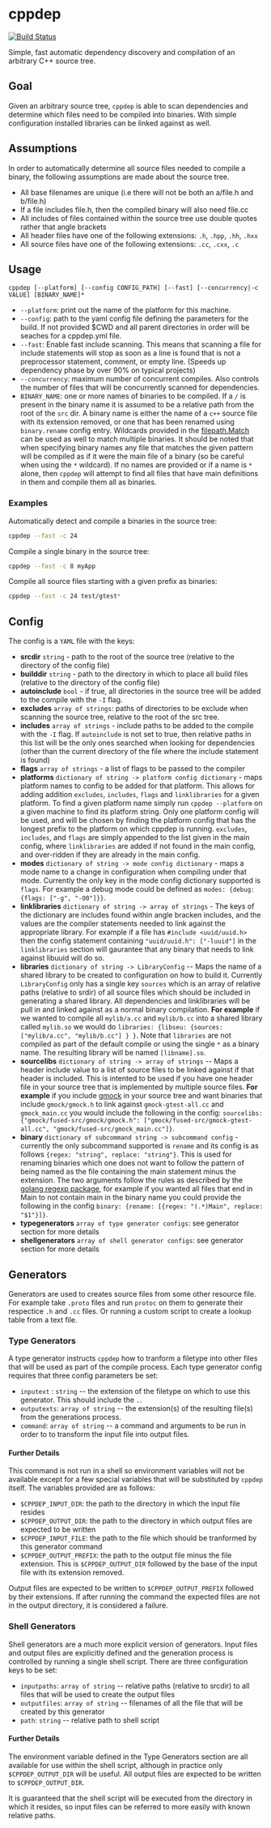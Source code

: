 # cppdep
[![Build Status](https://travis-ci.org/cgilling/cppdep.svg?branch=master)](https://travis-ci.org/cgilling/cppdep)

Simple, fast automatic dependency discovery and compilation of an arbitrary C++ source tree.

## Goal
Given an arbitrary source tree, `cppdep` is able to scan dependencies and determine which files need to be compiled into binaries. With simple configuration installed libraries can be linked against as well.

## Assumptions
In order to automatically determine all source files needed to compile a binary, the following assumptions are made about the source tree.
* All base filenames are unique (i.e there will not be both an a/file.h and b/file.h)
* If a file includes file.h, then the compiled binary will also need file.cc
* All includes of files contained within the source tree use double quotes rather that angle brackets
* All header files have one of the following extensions: `.h`, `.hpp`, `.hh`, `.hxx`
* All source files have one of the following extensions: `.cc`, `.cxx`, `.c`

## Usage

```shell
cppdep [--platform] [--config CONFIG_PATH] [--fast] [--concurrency|-c VALUE] [BINARY_NAME]*
```
* `--platform`: print out the name of the platform for this machine.
* `--config`: path to the yaml config file defining the parameters for the build. If not provided $CWD and all parent directories in order will be seaches for a cppdep.yml file.
* `--fast`: Enable fast include scanning. This means that scanning a file for include statements will stop as soon as a line is found that is not a preprocessor statement, comment, or empty line. (Speeds up dependency phase by over 90% on typical projects)
* `--concurrency`: maximum number of concurrent compiles. Also controls the number of files that will be concurrently scanned for dependencies.
* `BINARY_NAME`: one or more names of binaries to be compiled. If a `/` is present in the binary name it is assumed to be a relative path from the root of the `src` dir. A binary name is either the name of a `c++` source file with its extension removed, or one that has been renamed using `binary.rename` config entry. Wildcards provided in the [filepath.Match](http://golang.org/pkg/path/filepath/#Match) can be used as well to match multiple binaries. It should be noted that when specifying binary names any file that matches the given pattern will be compiled as if it were the main file of a binary (so be careful when using the `*` wildcard). If no names are provided or if a name is `*` alone, then `cppdep` will attempt to find all files that have main definitions in them and compile them all as binaries.

### Examples
Automatically detect and compile a binaries in the source tree:
```bash
cppdep --fast -c 24
```

Compile a single binary in the source tree:
```bash
cppdep --fast -c 8 myApp
```

Compile all source files starting with a given prefix as binaries:
```bash
cppdep --fast -c 24 test/gtest*
```
## Config
The config is a `YAML` file with the keys:
* **srcdir** `string` - path to the root of the source tree (relative to the directory of the config file)
* **builddir** `string` - path to the directory in which to place all build files (relative to the directory of the config file)
* **autoinclude** `bool` - if true, all directories in the source tree will be added to the compile with the `-I` flag.
* **excludes** `array of strings`: paths of directories to be exclude when scanning the source tree, relative to the root of the src tree.
* **includes** `array of strings` - include paths to be added to the compile with the `-I` flag. If `autoinclude` is not set to true, then relative paths in this list will be the only ones searched when looking for dependencies (other than the current directory of the file where the include statement is found)
* **flags** `array of strings` - a list of flags to be passed to the compiler
* **platforms** `dictionary of string -> platform config dictionary` - maps platform names to config to be added for that platform. This allows for adding addition `excludes`, `includes`, `flags` and `linklibraries` for a given platform. To find a given platform name simply run `cppdep --platform` on a given machine to find its platform string. Only one platform config will be used, and will be chosen by finding the platform config that has the longest prefix to the platform on which cppdep is running. `excludes`, `includes`, and `flags` are simply appended to the list given in the main config, where `linklibraries` are added if not found in the main config, and over-ridden if they are already in the main config.
* **modes** `dictionary of string -> mode config dictionary` - maps a mode name to a change in configuration when compiling under that mode. Currently the only key in the mode config dictionary supported is `flags`. For example a debug mode could be defined as `modes: {debug: {flags: ["-g", "-O0"]}}`.
* **linklibraries** `dictionary of string -> array of strings` - The keys of the dictionary are includes found within angle bracken includes, and the values are the compiler statements needed to link against the appropriate library. For example if a file has `#include <uuid/uuid.h>` then the config statement containing `"uuid/uuid.h": ["-luuid"]` in the `linklibraries` section will gaurantee that any binary that needs to link against libuuid will do so.
* **libraries** `dictionary of string -> LibraryConfig` -- Maps the name of a shared library to be created to configuration on how to build it. Currently `LibraryConfig` only has a single key `sources` which is an array of relative paths (relative to srdir) of all source files which should be included in generating a shared library. All dependencies and linklibraries will be pull in and linked against as a normal binary compilation. **For example** if we wanted to compile all `mylib/a.cc` and `mylib/b.cc` into a shared library called `mylib.so` we would do `libraries: {libseu: {sources: ["mylib/a.cc", "mylib/b.cc"] } }`. Note that `libraries` are not compiled as part of the default compile or using the single `*` as a binary name. The resulting library will be named `[libname].so`.
* **sourcelibs** `dictionary of string -> array of strings` -- Maps a header include value to a list of source files to be linked against if that header is included. This is intented to be used if you have one header file in your source tree that is implemented by multiple source files. **For example** if you include [gmock](https://code.google.com/p/googlemock/) in your source tree and want binaries that include `gmock/gmock.h` to link against `gmock-gtest-all.cc` and `gmock_main.cc` you would include the following in the config: `sourcelibs: {"gmock/fused-src/gmock/gmock.h": ["gmock/fused-src/gmock-gtest-all.cc", "gmock/fused-src/gmock_main.cc"]}`.
* **binary** `dictionary of subcommand string -> subcommand config` - currently the only subcommand supported is `rename` and its config is as follows `{regex: "string", replace: "string"}`. This is used for renaming binaries which one does not want to follow the pattern of being named as the file containing the main statement minus the extension. The two arguments follow the rules as described by the [golang regexp package](http://golang.org/pkg/regexp/), for example if you wanted all files that end in Main to not contain main in the binary name you could provide the following in the config `binary: {rename: [{regex: "(.*)Main", replace: "$1"}]}`.
* **typegenerators** `array of type generator configs`: see generator section for more details
* **shellgenerators** `array of shell generator configs`: see generator section for more details

## Generators

Generators are used to creates source files from some other resource file. For example take `.proto` files and run `protoc` on them to generate their respectice `.h` and `.cc` files. Or running a custom script to create a lookup table from a text file.

### Type Generators
A type generator instructs `cppdep` how to tranform a filetype into other files that will be used as part of the compile process. Each type generator config requires that three config parameters be set:

* `inputext` : `string` -- the extension of the filetype on which to use this generator. This should include the `.`.
* `outputexts`: `array of string` -- the extension(s) of the resulting file(s) from the generations process.
* `command`: `array of string` -- a command and arguments to be run in order to to transform the input file into output files.

#### Further Details 
This command is not run in a shell so environment variables will not be available except for a few special variables that will be substituted by `cppdep` itself. The variables provided are as follows:
* `$CPPDEP_INPUT_DIR`: the path to the directory in which the input file resides
* `$CPPDEP_OUTPUT_DIR`: the path to the directory in which output files are expected to be written
* `$CPPDEP_INPUT_FILE`: the path to the file which should be tranformed by this generator command
* `$CPPDEP_OUTPUT_PREFIX`: the path to the output file minus the file extension. This is `$CPPDEP_OUTPUT_DIR` followed by the base of the input file with its extension removed.

Output files are expected to be written to `$CPPDEP_OUTPUT_PREFIX` followed by their extensions. If after running the command the expected files are not in the output directory, it is considered a failure.

### Shell Generators
Shell generators are a much more explicit version of generators. Input files and output files are explicitly defined and the generation process is controlled by running a single shell script. There are three configuration keys to be set:

* `inputpaths`: `array of string` -- relative paths (relative to srcdir) to all files that will be used to create the output files
* `outputfiles`: `array of string` -- filenames of all the file that will be created by this generator
* `path`: `string` -- relative path to shell script

#### Further Details
The environment variable defined in the Type Generators section are all available for use within the shell script, although in practice only `$CPPDEP_OUTPUT_DIR` will be useful. All output files are expected to be written to `$CPPDEP_OUTPUT_DIR`.

It is guaranteed that the shell script will be executed from the directory in which it resides, so input files can be referred to more easily with known relative paths.


